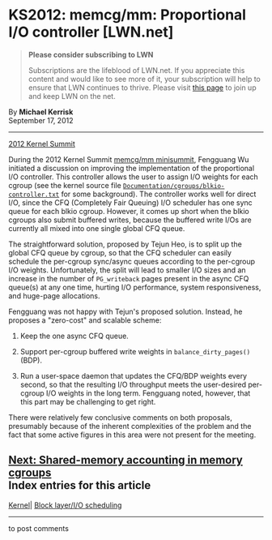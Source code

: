 # KS2012: memcg/mm: Proportional I/O controller [LWN.net]

> **Please consider subscribing to LWN**
> 
> Subscriptions are the lifeblood of LWN.net. If you appreciate this content and would like to see more of it, your subscription will help to ensure that LWN continues to thrive. Please visit [this page](/Promo/nst-nag1/subscribe) to join up and keep LWN on the net. 

By **Michael Kerrisk**  
September 17, 2012 

* * *

[2012 Kernel Summit](/Articles/KernelSummit2012/)

During the 2012 Kernel Summit [memcg/mm minisummit](/Articles/516439/), Fengguang Wu initiated a discussion on improving the implementation of the proportional I/O controller. This controller allows the user to assign I/O weights for each cgroup (see the kernel source file [`Documentation/cgroups/blkio-controller.txt`](/Articles/516428/) for some background). The controller works well for direct I/O, since the CFQ (Completely Fair Queuing) I/O scheduler has one sync queue for each blkio cgroup. However, it comes up short when the blkio cgroups also submit buffered writes, because the buffered write I/Os are currently all mixed into one single global CFQ queue. 

The straightforward solution, proposed by Tejun Heo, is to split up the global CFQ queue by cgroup, so that the CFQ scheduler can easily schedule the per-cgroup sync/async queues according to the per-cgroup I/O weights. Unfortunately, the split will lead to smaller I/O sizes and an increase in the number of `PG_writeback` pages present in the async CFQ queue(s) at any one time, hurting I/O performance, system responsiveness, and huge-page allocations. 

Fengguang was not happy with Tejun's proposed solution. Instead, he proposes a "zero-cost" and scalable scheme: 

  1. Keep the one async CFQ queue. 

  2. Support per-cgroup buffered write weights in `balance_dirty_pages()` (BDP). 

  3. Run a user-space daemon that updates the CFQ/BDP weights every second, so that the resulting I/O throughput meets the user-desired per-cgroup I/O weights in the long term. Fengguang noted, however, that this part may be challenging to get right. 




There were relatively few conclusive comments on both proposals, presumably because of the inherent complexities of the problem and the fact that some active figures in this area were not present for the meeting. 

[Next: Shared-memory accounting in memory cgroups](/Articles/516541/)  
Index entries for this article  
---  
[Kernel](/Kernel/Index)| [Block layer/I/O scheduling](/Kernel/Index#Block_layer-IO_scheduling)  
  


* * *

to post comments 
